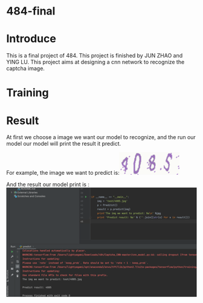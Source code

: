 # 484-final
# Introduce
This is a final project of 484. This project is finished by JUN ZHAO and YING LU. This project aims at designing a cnn network to recognize the captcha image.
# Training
# Result
At first we choose a image we want our model to recognize, and the run our model our model will print the result it predict.

For example, the image we want to predict is:![image](https://github.com/yagami-light95/484-final/blob/main/image/4085.jpg)

And the result our model print is :![image](https://github.com/yagami-light95/484-final/blob/main/image/result.png)

